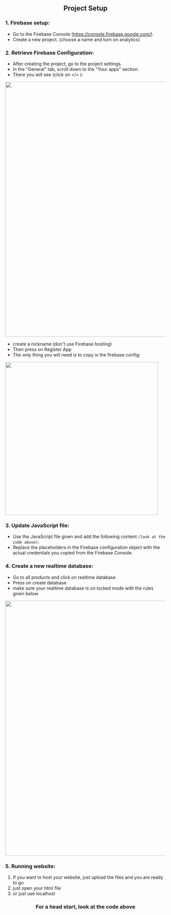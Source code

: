 <h2 align='center'>Project Setup</h2>

<h3>1. Firebase setup:</h3>

* Go to the Firebase Console (https://console.firebase.google.com/).
* Create a new project. (choose a name and turn on analytics)
<h3>2. Retrieve Firebase Configuration:</h3>

* After creating the project, go to the project settings.
* In the "General" tab, scroll down to the "Your apps" section.
* There you will see (click on </> ):

<img style="width:50rem" src="https://github.com/DanyilNiemtsov/DanyilNiemtsov/assets/142193142/0962f3fb-6043-45e3-87b8-637cc361b44c"/>

* create a nickname (don't use Firebase hosting)
* Then press on Register App
* The only thing you will need is to copy is the firebase config: 

<img style="width:30rem" src="https://github.com/DanyilNiemtsov/DanyilNiemtsov/assets/142193142/e006970b-a62a-47fa-928b-392faab4c16e"/>
<h3>3. Update JavaScript file:</h3>

* Use the JavaScript file given and add the following content ``(look at the code above)``:
* Replace the placeholders in the Firebase configuration object with the actual credentials you copied from the Firebase Console.
<h3>4. Create a new realtime database:</h3>

* Go to all products and click on realtime database
* Press on create database 
* make sure your realtime database is on locked mode with the rules given below

<img style="width:50rem" src="https://github.com/DanyilNiemtsov/Realtime-Firebase-chat-app/assets/142193142/d7f2ed07-cfdd-42ac-998e-075f48c1fdeb"/>

<h3>5. Running website:</h3>

1. If you want to host your website, just upload the files and you are ready to go
2. just open your html file
3. or just use localhost

<h3 align="center">For a head start, look at the code above</h3>
